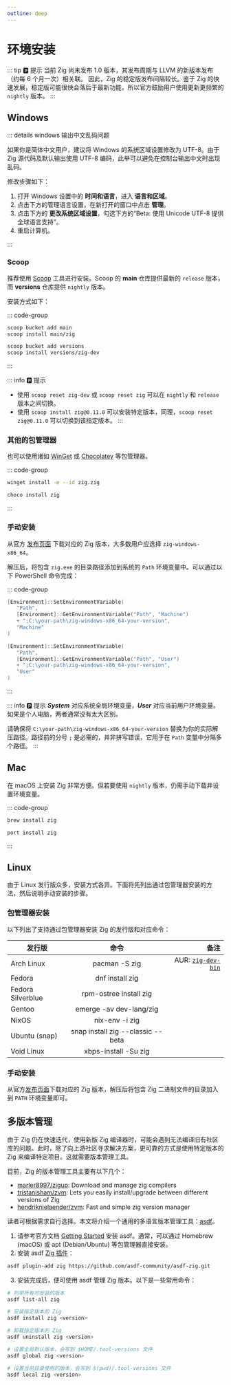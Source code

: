 ```yaml
---
outline: deep
---
```


# 环境安装

::: tip 🅿️ 提示
当前 Zig 尚未发布 1.0 版本，其发布周期与 LLVM 的新版本发布（约每 6 个月一次）相关联。
因此，Zig 的稳定版发布间隔较长。鉴于 Zig 的快速发展，稳定版可能很快会落后于最新功能，所以官方鼓励用户使用更新更频繁的 `nightly` 版本。
:::

## Windows

::: details windows 输出中文乱码问题

如果你是简体中文用户，建议将 Windows 的系统区域设置修改为 UTF-8。由于 Zig 源代码及默认输出使用 UTF-8 编码，此举可以避免在控制台输出中文时出现乱码。

修改步骤如下：

1. 打开 Windows 设置中的 **时间和语言**，进入 **语言和区域**。
2. 点击下方的管理语言设置，在新打开的窗口中点击 **管理**。
3. 点击下方的 **更改系统区域设置**，勾选下方的“Beta: 使用 Unicode UTF-8 提供全球语言支持”。
4. 重启计算机。

:::

### Scoop

推荐使用 [Scoop](https://scoop.sh/#/) 工具进行安装。Scoop 的 **main** 仓库提供最新的 `release` 版本，而 **versions** 仓库提供 `nightly` 版本。

安装方式如下：

::: code-group

```sh [Release]
scoop bucket add main
scoop install main/zig
```

```sh [Nightly]
scoop bucket add versions
scoop install versions/zig-dev
```

:::

::: info 🅿️ 提示

- 使用 `scoop reset zig-dev` 或 `scoop reset zig` 可以在 `nightly` 和 `release` 版本之间切换。
- 使用 `scoop install zig@0.11.0` 可以安装特定版本，同理，`scoop reset zig@0.11.0` 可以切换到该指定版本。
  :::

### 其他的包管理器

也可以使用诸如 [WinGet](https://github.com/microsoft/winget-cli) 或 [Chocolatey](https://chocolatey.org/) 等包管理器。

::: code-group

```sh [WinGet]
winget install -e --id zig.zig
```

```sh [Chocolatey]
choco install zig
```

:::

### 手动安装

从官方 [发布页面](https://ziglang.org/zh/download/) 下载对应的 Zig 版本，大多数用户应选择 `zig-windows-x86_64`。

解压后，将包含 `zig.exe` 的目录路径添加到系统的 `Path` 环境变量中。可以通过以下 PowerShell 命令完成：

::: code-group

```powershell [System]
[Environment]::SetEnvironmentVariable(
   "Path",
   [Environment]::GetEnvironmentVariable("Path", "Machine")
   + ";C:\your-path\zig-windows-x86_64-your-version",
   "Machine"
)
```

```powershell [User]
[Environment]::SetEnvironmentVariable(
   "Path",
   [Environment]::GetEnvironmentVariable("Path", "User")
   + ";C:\your-path\zig-windows-x86_64-your-version",
   "User"
)
```

:::

::: info 🅿️ 提示
**_System_** 对应系统全局环境变量，**_User_** 对应当前用户环境变量。如果是个人电脑，两者通常没有太大区别。

请确保将 `C:\your-path\zig-windows-x86_64-your-version` 替换为你的实际解压路径。路径前的分号 `;` 是必需的，并非拼写错误，它用于在 `Path` 变量中分隔多个路径。
:::

## Mac

在 macOS 上安装 Zig 非常方便。但若要使用 `nightly` 版本，仍需手动下载并设置环境变量。

::: code-group

```sh [Homebrew]
brew install zig
```

```sh [MacPorts]
port install zig
```

:::

## Linux

由于 Linux 发行版众多，安装方式各异。下面将先列出通过包管理器安装的方法，然后说明手动安装的步骤。

### 包管理器安装

以下列出了支持通过包管理器安装 Zig 的发行版和对应命令：

| 发行版            |               命令                |                                                                 备注 |
| ----------------- | :-------------------------------: | -------------------------------------------------------------------: |
| Arch Linux        |           pacman -S zig           | AUR: [`zig-dev-bin`](https://aur.archlinux.org/packages/zig-dev-bin) |
| Fedora            |          dnf install zig          |                                                                      |
| Fedora Silverblue |      rpm-ostree install zig       |                                                                      |
| Gentoo            |      emerge -av dev-lang/zig      |                                                                      |
| NixOS             |          nix-env -i zig           |                                                                      |
| Ubuntu (snap)     | snap install zig --classic --beta |                                                                      |
| Void Linux        |       xbps-install -Su zig        |                                                                      |

### 手动安装

从官方[发布页面](https://ziglang.org/zh/download/)下载对应的 Zig 版本，解压后将包含 Zig 二进制文件的目录加入到 `PATH` 环境变量即可。

## 多版本管理

由于 Zig 仍在快速迭代，使用新版 Zig 编译器时，可能会遇到无法编译旧有社区库的问题。此时，除了向上游社区寻求解决方案，更可靠的方式是使用特定版本的 Zig 来编译特定项目。这就需要版本管理工具。

目前，Zig 的版本管理工具主要有以下几个：

- [marler8997/zigup](https://github.com/marler8997/zigup): Download and manage zig compilers
- [tristanisham/zvm](https://github.com/tristanisham/zvm): Lets you easily install/upgrade between different versions of Zig
- [hendriknielaender/zvm](https://github.com/hendriknielaender/zvm): Fast and simple zig version manager

读者可根据需求自行选择。本文将介绍一个通用的多语言版本管理工具：[asdf](https://asdf-vm.com/)。

1. 请参考官方文档 [Getting Started](https://asdf-vm.com/guide/getting-started.html) 安装 asdf。通常，可以通过 Homebrew (macOS) 或 apt (Debian/Ubuntu) 等包管理器直接安装。
2. 安装 asdf [Zig 插件](https://github.com/asdf-community/asdf-zig)：

```bash
asdf plugin-add zig https://github.com/asdf-community/asdf-zig.git
```

3. 安装完成后，便可使用 asdf 管理 Zig 版本。以下是一些常用命令：

```bash
# 列举所有可安装的版本
asdf list-all zig

# 安装指定版本的 Zig
asdf install zig <version>

# 卸载指定版本的 Zig
asdf uninstall zig <version>

# 设置全局默认版本，会写到 $HOME/.tool-versions 文件
asdf global zig <version>

# 设置当前目录使用的版本，会写到 $(pwd)/.tool-versions 文件
asdf local zig <version>
```
